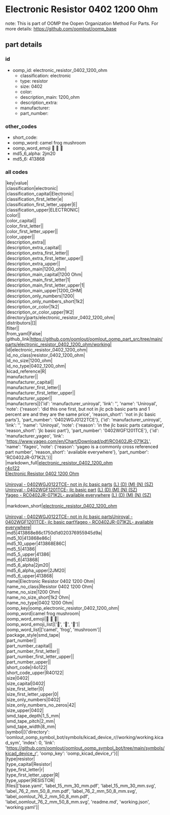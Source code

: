 # Electronic Resistor 0402 1200 Ohm  

note: This is part of OOMP the Oopen Organization Method For Parts. For more details: https://github.com/oomlout/oomp_base

##  part details





### id
* oomp_id: electronic_resistor_0402_1200_ohm
  * classification: electronic
  * type: resistor
  * size: 0402
  * color: 
  * description_main: 1200_ohm
  * description_extra: 
  * manufacturer: 
  * part_number: 

### other_codes
* short_code: 
* oomp_word: camel frog mushroom
* oomp_word_emoji :camel: :frog: :mushroom:
* md5_6_alpha: 2jm20
* md5_6: 413868

### all codes 
|key|value|  
|classification|electronic|  
|classification_capital|Electronic|  
|classification_first_letter|e|  
|classification_first_letter_upper|E|  
|classification_upper|ELECTRONIC|  
|color||  
|color_capital||  
|color_first_letter||  
|color_first_letter_upper||  
|color_upper||  
|description_extra||  
|description_extra_capital||  
|description_extra_first_letter||  
|description_extra_first_letter_upper||  
|description_extra_upper||  
|description_main|1200_ohm|  
|description_main_capital|1200 Ohm|  
|description_main_first_letter|1|  
|description_main_first_letter_upper|1|  
|description_main_upper|1200_OHM|  
|description_only_numbers|1200|  
|description_only_numbers_short|1k2|  
|description_or_color|1k2|  
|description_or_color_upper|1K2|  
|directory|parts/electronic_resistor_0402_1200_ohm|  
|distributors|[]|  
|filter||  
|from_yaml|False|  
|github_link|https://github.com/oomlout/oomlout_oomp_part_src/tree/main/parts/electronic_resistor_0402_1200_ohm/working|  
|id|electronic_resistor_0402_1200_ohm|  
|id_no_class|resistor_0402_1200_ohm|  
|id_no_size|1200_ohm|  
|id_no_type|0402_1200_ohm|  
|kicad_reference|R|  
|manufacturer||  
|manufacturer_capital||  
|manufacturer_first_letter||  
|manufacturer_first_letter_upper||  
|manufacturer_upper||  
|manufacturers|[{'id': 'manufacturer_uniroyal', 'link': '', 'name': 'Uniroyal', 'note': {'reason': 'did this one first, but not in jlc pcb basic parts and 1 percent are and they are the same price', 'reason_short': 'not in jlc basic parts'}, 'part_number': '0402WGJ0122TCE'}, {'id': 'manufacturer_uniroyal', 'link': '', 'name': 'Uniroyal', 'note': {'reason': 'in the jlc basic parts catalogue', 'reason_short': 'jlc basic part'}, 'part_number': '0402WGF1201TCE'}, {'id': 'manufacturer_yageo', 'link': 'https://www.yageo.com/en/Chart/Download/pdf/RC0402JR-071K2L', 'name': 'Yageo', 'note': {'reason': 'yageo is a commonly cross referenced part number', 'reason_short': 'available everywhere'}, 'part_number': 'RC0402JR-071K2L'}]|  
|markdown_full|[electronic_resistor_0402_1200_ohm](https://github.com/oomlout/oomlout_oomp_part_src/tree/main/parts/electronic_resistor_0402_1200_ohm/working)<br>[r4o122](https://github.com/oomlout/oomlout_oomp_part_src/tree/main/parts/electronic_resistor_0402_1200_ohm/working)<br>[Electronic Resistor 0402 1200 Ohm](https://github.com/oomlout/oomlout_oomp_part_src/tree/main/parts/electronic_resistor_0402_1200_ohm/working)<br><br>[Uniroyal - 0402WGJ0122TCE- not in jlc basic parts]() [(L)  ](https://www.lcsc.com/search?q=0402WGJ0122TCE)[(D)  ](https://www.digikey.com/en/products?keywords=0402WGJ0122TCE)[(M)  ](https://www.mouser.com/Search/Refine?Keyword=0402WGJ0122TCE)[(N)  ](https://www.newark.com/search?st=0402WGJ0122TCE)[(SZ)  ](https://so.szlcsc.com/global.html?k=0402WGJ0122TCE)<br>[Uniroyal - 0402WGF1201TCE- jlc basic part]() [(L)  ](https://www.lcsc.com/search?q=0402WGF1201TCE)[(D)  ](https://www.digikey.com/en/products?keywords=0402WGF1201TCE)[(M)  ](https://www.mouser.com/Search/Refine?Keyword=0402WGF1201TCE)[(N)  ](https://www.newark.com/search?st=0402WGF1201TCE)[(SZ)  ](https://so.szlcsc.com/global.html?k=0402WGF1201TCE)<br>[Yageo - RC0402JR-071K2L- available everywhere](https://www.yageo.com/en/Chart/Download/pdf/RC0402JR-071K2L) [(L)  ](https://www.lcsc.com/search?q=RC0402JR-071K2L)[(D)  ](https://www.digikey.com/en/products?keywords=RC0402JR-071K2L)[(M)  ](https://www.mouser.com/Search/Refine?Keyword=RC0402JR-071K2L)[(N)  ](https://www.newark.com/search?st=RC0402JR-071K2L)[(SZ)  ](https://so.szlcsc.com/global.html?k=RC0402JR-071K2L)<br>|  
|markdown_short|[electronic_resistor_0402_1200_ohm](https://github.com/oomlout/oomlout_oomp_part_src/tree/main/parts/electronic_resistor_0402_1200_ohm/working)<br><br>[Uniroyal - 0402WGJ0122TCE- not in jlc basic parts]()[Uniroyal - 0402WGF1201TCE- jlc basic part]()[Yageo - RC0402JR-071K2L- available everywhere](https://www.yageo.com/en/Chart/Download/pdf/RC0402JR-071K2L)|  
|md5|413868e86c1750d1d020376955945d9a|  
|md5_10|413868e86c|  
|md5_10_upper|413868E86C|  
|md5_5|41386|  
|md5_5_upper|41386|  
|md5_6|413868|  
|md5_6_alpha|2jm20|  
|md5_6_alpha_upper|2JM20|  
|md5_6_upper|413868|  
|name|Electronic Resistor 0402 1200 Ohm|  
|name_no_class|Resistor 0402 1200 Ohm|  
|name_no_size|1200 Ohm|  
|name_no_size_short|1k2 Ohm|  
|name_no_type|0402 1200 Ohm|  
|oomp_key|oomp_electronic_resistor_0402_1200_ohm|  
|oomp_word|camel frog mushroom|  
|oomp_word_emoji|:camel: :frog: :mushroom:|  
|oomp_word_emoji_list|[':camel:', ':frog:', ':mushroom:']|  
|oomp_word_list|['camel', 'frog', 'mushroom']|  
|package_style|smd_tape|  
|part_number||  
|part_number_capital||  
|part_number_first_letter||  
|part_number_first_letter_upper||  
|part_number_upper||  
|short_code|r4o122|  
|short_code_upper|R4O122|  
|size|0402|  
|size_capital|0402|  
|size_first_letter|0|  
|size_first_letter_upper|0|  
|size_only_numbers|0402|  
|size_only_numbers_no_zeros|42|  
|size_upper|0402|  
|smd_tape_depth|1_5_mm|  
|smd_tape_pitch|2_mm|  
|smd_tape_width|8_mm|  
|symbol|[{'directory': 'oomlout_oomp_symbol_bot/symbols/kicad_device_r//working/working.kicad_sym', 'index': 0, 'link': 'https://github.com/oomlout/oomlout_oomp_symbol_bot/tree/main/symbols/kicad_device_r', 'oomp_key': 'oomp_kicad_device_r'}]|  
|type|resistor|  
|type_capital|Resistor|  
|type_first_letter|r|  
|type_first_letter_upper|R|  
|type_upper|RESISTOR|  
|files|['base.yaml', 'label_15_mm_30_mm.pdf', 'label_15_mm_30_mm.svg', 'label_76_2_mm_50_8_mm.pdf', 'label_76_2_mm_50_8_mm.svg', 'label_oomlout_76_2_mm_50_8_mm.pdf', 'label_oomlout_76_2_mm_50_8_mm.svg', 'readme.md', 'working.json', 'working.yaml']|  
